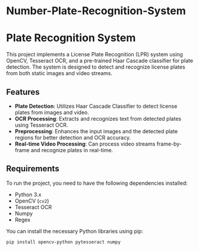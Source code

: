 # Number-Plate-Recognition-System

# Plate Recognition System

This project implements a License Plate Recognition (LPR) system using OpenCV, Tesseract OCR, and a pre-trained Haar Cascade classifier for plate detection. The system is designed to detect and recognize license plates from both static images and video streams.

## Features

- **Plate Detection**: Utilizes Haar Cascade Classifier to detect license plates from images and video.
- **OCR Processing**: Extracts and recognizes text from detected plates using Tesseract OCR.
- **Preprocessing**: Enhances the input images and the detected plate regions for better detection and OCR accuracy.
- **Real-time Video Processing**: Can process video streams frame-by-frame and recognize plates in real-time.

## Requirements

To run the project, you need to have the following dependencies installed:

- Python 3.x
- OpenCV (`cv2`)
- Tesseract OCR
- Numpy
- Regex

You can install the necessary Python libraries using pip:

```bash
pip install opencv-python pytesseract numpy
